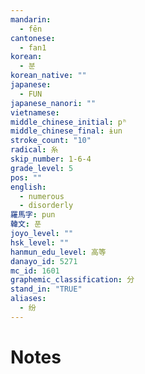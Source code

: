 ```yaml
---
mandarin:
  - fēn
cantonese:
  - fan1
korean:
  - 분
korean_native: ""
japanese:
  - FUN
japanese_nanori: ""
vietnamese:
middle_chinese_initial: pʰ
middle_chinese_final: ɨun
stroke_count: "10"
radical: 糸
skip_number: 1-6-4
grade_level: 5
pos: ""
english:
  - numerous
  - disorderly
羅馬字: pun
韓文: 푼
joyo_level: ""
hsk_level: ""
hanmun_edu_level: 高等
danayo_id: 5271
mc_id: 1601
graphemic_classification: 分
stand_in: "TRUE"
aliases:
  - 纷
---
```


# Notes
